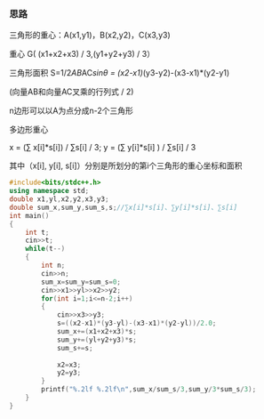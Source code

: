 ### 思路
三角形的重心：A(x1,y1)，B(x2,y2)，C(x3,y3)

重心 G( (x1+x2+x3) / 3,(y1+y2+y3) / 3）

三角形面积 S=1/2*AB*AC*sinθ = (x2-x1)*(y3-y2)-(x3-x1)*(y2-y1)

(向量AB和向量AC叉乘的行列式 / 2)

n边形可以以A为点分成n-2个三角形

多边形重心

x = (∑ x[i]*s[i]) / ∑s[i] / 3; y = (∑ y[i]*s[i] ) / ∑s[i] / 3

其中（x[i], y[i], s[i]）分别是所划分的第i个三角形的重心坐标和面积

~~~ c++
#include<bits/stdc++.h>
using namespace std;
double x1,yl,x2,y2,x3,y3;
double sum_x,sum_y,sum_s,s;//∑x[i]*s[i]、∑y[i]*s[i]、∑s[i] 
int main()
{
    int t;
    cin>>t;
    while(t--)
    {
        int n;
        cin>>n;
        sum_x=sum_y=sum_s=0;
        cin>>x1>>yl>>x2>>y2;
        for(int i=1;i<=n-2;i++)
        {
            cin>>x3>>y3;
            s=((x2-x1)*(y3-yl)-(x3-x1)*(y2-yl))/2.0;
            sum_x+=(x1+x2+x3)*s;
            sum_y+=(yl+y2+y3)*s;
            sum_s+=s;
 
            x2=x3;
            y2=y3;
        }
        printf("%.2lf %.2lf\n",sum_x/sum_s/3,sum_y/3*sum_s/3);
    }
}

